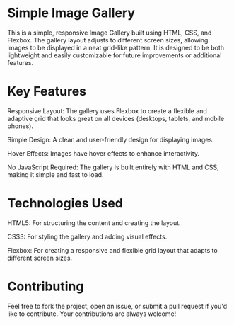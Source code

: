 # Simple Image Gallery
This is a simple, responsive Image Gallery built using HTML, CSS, and Flexbox. The gallery layout adjusts to different screen sizes, allowing images to be displayed in a neat grid-like pattern. It is designed to be both lightweight and easily customizable for future improvements or additional features.

# Key Features
Responsive Layout: The gallery uses Flexbox to create a flexible and adaptive grid that looks great on all devices (desktops, tablets, and mobile phones).

Simple Design: A clean and user-friendly design for displaying images.

Hover Effects: Images have hover effects to enhance interactivity.

No JavaScript Required: The gallery is built entirely with HTML and CSS, making it simple and fast to load.

# Technologies Used
HTML5: For structuring the content and creating the layout.

CSS3: For styling the gallery and adding visual effects.

Flexbox: For creating a responsive and flexible grid layout that adapts to different screen sizes.

# Contributing
Feel free to fork the project, open an issue, or submit a pull request if you'd like to contribute. Your contributions are always welcome!
